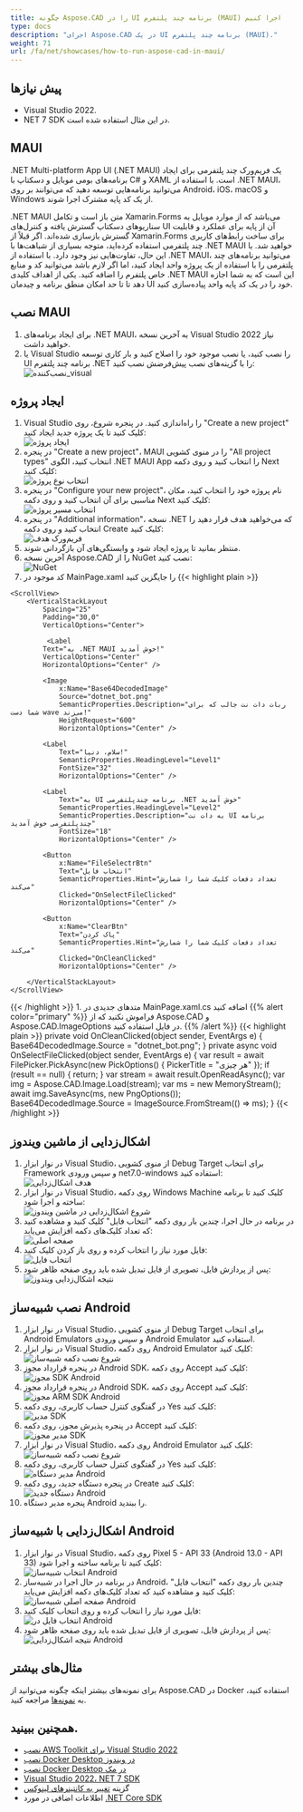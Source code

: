 ```yaml
---
title: چگونه Aspose.CAD را در UI برنامه چند پلتفرم (MAUI) اجرا کنیم
type: docs
description: "اجرای Aspose.CAD در یک UI برنامه چند پلتفرم (MAUI)."
weight: 71
url: /fa/net/showcases/how-to-run-aspose-cad-in-maui/
---
```


## پیش نیازها
- Visual Studio 2022.
- NET 7 SDK در این مثال استفاده شده است.

## MAUI

.NET Multi-platform App UI (.NET MAUI) یک فریم‌ورک چند پلتفرمی برای ایجاد برنامه‌های بومی موبایل و دسکتاپ با C# و XAML است.
با استفاده از .NET MAUI، می‌توانید برنامه‌هایی توسعه دهید که می‌توانند بر روی Android، iOS، macOS و Windows از یک کد پایه مشترک اجرا شوند.

.NET MAUI متن باز است و تکامل Xamarin.Forms می‌باشد که از موارد موبایل به سناریوهای دسکتاپ گسترش یافته و کنترل‌های UI آن از پایه برای عملکرد و قابلیت گسترش بازسازی شده‌اند.
اگر قبلاً از Xamarin.Forms برای ساخت رابط‌های کاربری چند پلتفرمی استفاده کرده‌اید، متوجه بسیاری از شباهت‌ها با .NET MAUI خواهید شد.
با این حال، تفاوت‌هایی نیز وجود دارد.
با استفاده از .NET MAUI، می‌توانید برنامه‌های چند پلتفرمی را با استفاده از یک پروژه واحد ایجاد کنید، اما اگر لازم باشد می‌توانید کد و منابع خاص پلتفرم را اضافه کنید.
یکی از اهداف کلیدی .NET MAUI این است که به شما اجازه دهد تا تا حد امکان منطق برنامه و چیدمان UI خود را در یک کد پایه واحد پیاده‌سازی کنید.

## نصب MAUI

1. برای ایجاد برنامه‌های .NET MAUI، به آخرین نسخه Visual Studio 2022 نیاز خواهید داشت.
1. یا Visual Studio را نصب کنید، یا نصب موجود خود را اصلاح کنید و بار کاری توسعه UI برنامه چند پلتفرم .NET را با گزینه‌های نصب پیش‌فرضش نصب کنید:<br>
![نصب‌کننده_visual](/cad/_assets/showcases/maui/visual-installer.png)

## ایجاد پروژه

1. Visual Studio را راه‌اندازی کنید. در پنجره شروع، روی "Create a new project" کلیک کنید تا یک پروژه جدید ایجاد کنید:<br>
![ایجاد پروژه](/cad/_assets/showcases/maui/create-project.png)<br>
1. در پنجره "Create a new project"، MAUI را در منوی کشویی "All project types" انتخاب کنید، الگوی .NET MAUI App را انتخاب کنید و روی دکمه Next کلیک کنید:<br>
![انتخاب نوع پروژه](/cad/_assets/showcases/maui/select-project.png)<br>
1. در پنجره "Configure your new project"، نام پروژه خود را انتخاب کنید، مکان مناسبی برای آن انتخاب کنید و روی دکمه Next کلیک کنید:<br>
![انتخاب مسیر پروژه](/cad/_assets/showcases/maui/select-project-path.png)<br>
1. در پنجره "Additional information"، نسخه .NET که می‌خواهید هدف قرار دهید را انتخاب کنید و روی دکمه Create کلیک کنید:<br>
![فریم‌ورک هدف](/cad/_assets/showcases/maui/select-framework.png)<br>
1. منتظر بمانید تا پروژه ایجاد شود و وابستگی‌های آن بازگردانی شوند.
1. آخرین نسخه Aspose.CAD را از NuGet نصب کنید:<br>
![NuGet](/cad/_assets/showcases/maui/nuget.png)<br>
1. کد موجود در MainPage.xaml را جایگزین کنید
{{< highlight plain >}}
<?xml version="1.0" encoding="utf-8" ?>
<ContentPage xmlns="http://schemas.microsoft.com/dotnet/2021/maui"
             xmlns:x="http://schemas.microsoft.com/winfx/2009/xaml"
             x:Class="MauiApp1.MainPage">

    <ScrollView>
        <VerticalStackLayout
            Spacing="25"
            Padding="30,0"
            VerticalOptions="Center">

             <Label 
            Text="به .NET MAUI خوش آمدید!"
            VerticalOptions="Center" 
            HorizontalOptions="Center" />

            <Image
                x:Name="Base64DecodedImage"
                Source="dotnet_bot.png"
                SemanticProperties.Description="ربات دات نت جالب که برای شما دست wave می‌زند!"
                HeightRequest="600"
                HorizontalOptions="Center" />

            <Label
                Text="سلام، دنیا!"
                SemanticProperties.HeadingLevel="Level1"
                FontSize="32"
                HorizontalOptions="Center" />

            <Label
                Text="به UI برنامه چندپلتفرمی .NET خوش آمدید"
                SemanticProperties.HeadingLevel="Level2"
                SemanticProperties.Description="به دات نت UI برنامه چندپلتفرمی خوش آمدید"
                FontSize="18"
                HorizontalOptions="Center" />

            <Button
                x:Name="FileSelectrBtn"
                Text="انتخاب فایل"
                SemanticProperties.Hint="تعداد دفعات کلیک شما را شمارش می‌کند"
                Clicked="OnSelectFileClicked"
                HorizontalOptions="Center" />

            <Button
                x:Name="ClearBtn"
                Text="پاک کردن"
                SemanticProperties.Hint="تعداد دفعات کلیک شما را شمارش می‌کند"
                Clicked="OnCleanClicked"
                HorizontalOptions="Center" />

        </VerticalStackLayout>
    </ScrollView>
</ContentPage>
{{< /highlight >}}
1. متدهای جدیدی در MainPage.xaml.cs اضافه کنید
{{% alert color="primary" %}} 
فراموش نکنید که از Aspose.CAD و Aspose.CAD.ImageOptions در فایل استفاده کنید.
{{% /alert %}}
{{< highlight plain >}}
private void OnCleanClicked(object sender, EventArgs e)
{
    Base64DecodedImage.Source = "dotnet_bot.png";
}
private async void OnSelectFileClicked(object sender, EventArgs e)
{
    var result = await FilePicker.PickAsync(new PickOptions()
    {
        PickerTitle = "هر چیزی"
    });
    if (result == null)
    {
        return;
    }
    var stream = await result.OpenReadAsync();
    var img = Aspose.CAD.Image.Load(stream);
    var ms = new MemoryStream();
    await img.SaveAsync(ms, new PngOptions());
    Base64DecodedImage.Source = ImageSource.FromStream(() => ms);
}
{{< /highlight >}}

## اشکال‌زدایی از ماشین ویندوز

1. در نوار ابزار Visual Studio، از منوی کشویی Debug Target برای انتخاب Framework و سپس ورودی net7.0-windows استفاده کنید:<br>
![هدف اشکال‌زدایی](/cad/_assets/showcases/maui/windows-mode.png)<br>
1. در نوار ابزار Visual Studio، روی دکمه Windows Machine کلیک کنید تا برنامه ساخته و اجرا شود:<br>
![شروع اشکال‌زدایی در ماشین ویندوز](/cad/_assets/showcases/maui/windows-start-debug.png)<br>
1. در برنامه در حال اجرا، چندین بار روی دکمه "انتخاب فایل" کلیک کنید و مشاهده کنید که تعداد کلیک‌های دکمه افزایش می‌یابد:<br>
![صفحه اصلی](/cad/_assets/showcases/maui/windows-home-page.png)<br>
1. فایل مورد نیاز را انتخاب کرده و روی باز کردن کلیک کنید:<br>
![انتخاب فایل](/cad/_assets/showcases/maui/select-file.png)<br>
1. پس از پردازش فایل، تصویری از فایل تبدیل شده باید روی صفحه ظاهر شود:<br>
![نتیجه اشکال‌زدایی ویندوز](/cad/_assets/showcases/maui/windows-result.png)

## نصب شبیه‌ساز Android

1. در نوار ابزار Visual Studio، از منوی کشویی Debug Target برای انتخاب Android Emulators و سپس ورودی Android Emulator استفاده کنید.
1. در نوار ابزار Visual Studio، روی دکمه Android Emulator کلیک کنید:<br>
![شروع نصب دکمه شبیه‌ساز](/cad/_assets/showcases/maui/start-install-emulator.png)<br>
1. در پنجره قرارداد مجوز Android SDK، روی دکمه Accept کلیک کنید:<br>
![مجوز SDK Android](/cad/_assets/showcases/maui/android-sdk-1.png)<br>
1. در پنجره قرارداد مجوز Android SDK، روی دکمه Accept کلیک کنید:<br>
![مجوز ARM SDK Android](/cad/_assets/showcases/maui/android-sdk-2.png)<br>
1. در گفتگوی کنترل حساب کاربری، روی دکمه Yes کلیک کنید:<br>
![مدیر SDK](/cad/_assets/showcases/maui/android-sdk-3.png)<br>
1. در پنجره پذیرش مجوز، روی دکمه Accept کلیک کنید:<br>
![مدیر مجوز SDK](/cad/_assets/showcases/maui/android-sdk-4.png)<br>
1. در نوار ابزار Visual Studio، روی دکمه Android Emulator کلیک کنید:<br>
![شروع نصب دکمه شبیه‌ساز](/cad/_assets/showcases/maui/start-install-emulator.png)<br>
1. در گفتگوی کنترل حساب کاربری، روی دکمه Yes کلیک کنید:<br>
![مدیر دستگاه Android](/cad/_assets/showcases/maui/android-device-manager.png)<br>
1. در پنجره دستگاه جدید، روی دکمه Create کلیک کنید:<br>
![دستگاه جدید Android](/cad/_assets/showcases/maui/android-new-device.png)<br>
1. پنجره مدیر دستگاه Android را ببندید.

## اشکال‌زدایی با شبیه‌ساز Android

1. در نوار ابزار Visual Studio، روی دکمه Pixel 5 - API 33 (Android 13.0 - API 33) کلیک کنید تا برنامه ساخته و اجرا شود:<br>
![انتخاب شبیه‌ساز Android](/cad/_assets/showcases/maui/select-android-emulator.png)<br>
1. در برنامه در حال اجرا در شبیه‌ساز Android، چندین بار روی دکمه "انتخاب فایل" کلیک کنید و مشاهده کنید که تعداد کلیک‌های دکمه افزایش می‌یابد:<br>
![صفحه اصلی شبیه‌ساز Android](/cad/_assets/showcases/maui/android-home-page.png)<br>
1. فایل مورد نیاز را انتخاب کرده و روی انتخاب کلیک کنید:<br>
![انتخاب فایل در Android](/cad/_assets/showcases/maui/select-file-android.png)<br>
1. پس از پردازش فایل، تصویری از فایل تبدیل شده باید روی صفحه ظاهر شود:<br>
![نتیجه اشکال‌زدایی Android](/cad/_assets/showcases/maui/android-result.png)

## مثال‌های بیشتر

برای نمونه‌های بیشتر اینکه چگونه می‌توانید از Aspose.CAD در Docker استفاده کنید، به [نمونه‌ها](https://github.com/aspose-cad/Aspose.CAD-Documentation) مراجعه کنید.

## همچنین ببینید.

- [نصب AWS Toolkit برای Visual Studio 2022](https://marketplace.visualstudio.com/items?itemName=AmazonWebServices.AWSToolkitforVisualStudio2022)
- [نصب Docker Desktop در ویندوز](https://docs.docker.com/docker-for-windows/install/)
- [نصب Docker Desktop در مک](https://docs.docker.com/docker-for-mac/install/)
- [Visual Studio 2022، NET 7 SDK](https://docs.microsoft.com/en-us/dotnet/core/install/windows?tabs=net70#dependencies)
- گزینه [تغییر به کانتینرهای لینوکس](https://docs.docker.com/docker-for-windows/#switch-between-windows-and-linux-containers)
- اطلاعات اضافی در مورد [.NET Core SDK](https://hub.docker.com/_/microsoft-dotnet-sdk)
